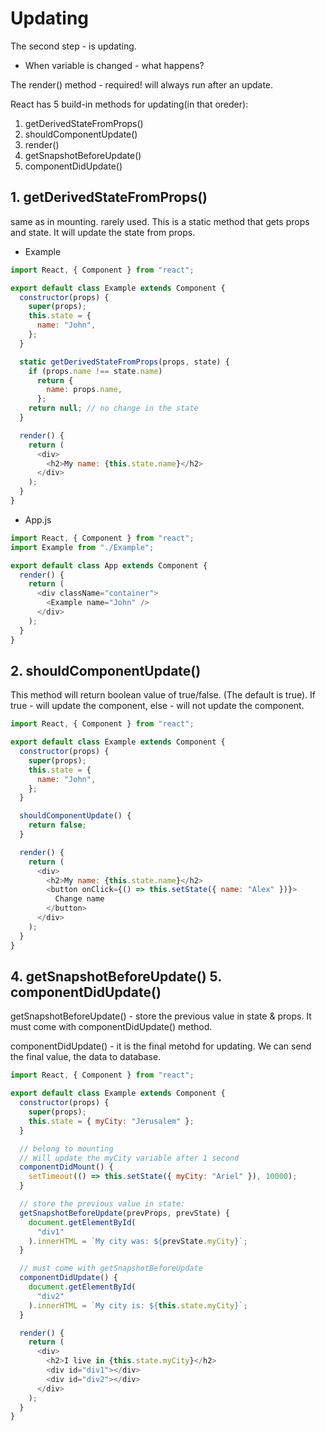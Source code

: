 # Updating

The second step - is updating.

- When variable is changed - what happens?

The render() method - required! will always run after an update.

React has 5 build-in methods for updating(in that oreder):

1. getDerivedStateFromProps()
2. shouldComponentUpdate()
3. render()
4. getSnapshotBeforeUpdate()
5. componentDidUpdate()

## 1. getDerivedStateFromProps()

same as in mounting. rarely used.
This is a static method that gets props and state. It will update the state from props.

- Example

```js
import React, { Component } from "react";

export default class Example extends Component {
  constructor(props) {
    super(props);
    this.state = {
      name: "John",
    };
  }

  static getDerivedStateFromProps(props, state) {
    if (props.name !== state.name)
      return {
        name: props.name,
      };
    return null; // no change in the state
  }

  render() {
    return (
      <div>
        <h2>My name: {this.state.name}</h2>
      </div>
    );
  }
}
```

- App.js

```js
import React, { Component } from "react";
import Example from "./Example";

export default class App extends Component {
  render() {
    return (
      <div className="container">
        <Example name="John" />
      </div>
    );
  }
}
```

## 2. shouldComponentUpdate()

This method will return boolean value of true/false.
(The default is true).
If true - will update the component, else - will not update the component.

```js
import React, { Component } from "react";

export default class Example extends Component {
  constructor(props) {
    super(props);
    this.state = {
      name: "John",
    };
  }

  shouldComponentUpdate() {
    return false;
  }

  render() {
    return (
      <div>
        <h2>My name: {this.state.name}</h2>
        <button onClick={() => this.setState({ name: "Alex" })}>
          Change name
        </button>
      </div>
    );
  }
}
```

## 4. getSnapshotBeforeUpdate() 5. componentDidUpdate()

getSnapshotBeforeUpdate() - store the previous value in state & props.
It must come with componentDidUpdate() method.

componentDidUpdate() - it is the final metohd for updating. We can send the final value,
the data to database.

```js
import React, { Component } from "react";

export default class Example extends Component {
  constructor(props) {
    super(props);
    this.state = { myCity: "Jerusalem" };
  }

  // belong to mounting
  // Will update the myCity variable after 1 second
  componentDidMount() {
    setTimeout(() => this.setState({ myCity: "Ariel" }), 10000);
  }

  // store the previous value in state:
  getSnapshotBeforeUpdate(prevProps, prevState) {
    document.getElementById(
      "div1"
    ).innerHTML = `My city was: ${prevState.myCity}`;
  }

  // must come with getSnapshotBeforeUpdate
  componentDidUpdate() {
    document.getElementById(
      "div2"
    ).innerHTML = `My city is: ${this.state.myCity}`;
  }

  render() {
    return (
      <div>
        <h2>I live in {this.state.myCity}</h2>
        <div id="div1"></div>
        <div id="div2"></div>
      </div>
    );
  }
}
```

